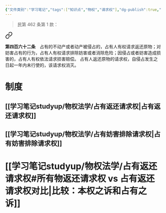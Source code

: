 ```yaml
---
{"文件类别":"学习笔记","tags":["知识点","物权","请求权"],"dg-publish":true,"permalink":"/学习笔记studyup/物权法学/占有保护请求权/","dgPassFrontmatter":true,"created":"2024-10-25T09:30:55.543+08:00","updated":"2024-10-31T08:09:38.140+08:00"}
---
```


> 民第 462 条第 1 款：
<div class="transclusion internal-embed is-loaded"><a class="markdown-embed-link" href="////#t462" aria-label="Open link"><svg xmlns="http://www.w3.org/2000/svg" width="24" height="24" viewBox="0 0 24 24" fill="none" stroke="currentColor" stroke-width="2" stroke-linecap="round" stroke-linejoin="round" class="svg-icon lucide-link"><path d="M10 13a5 5 0 0 0 7.54.54l3-3a5 5 0 0 0-7.07-7.07l-1.72 1.71"></path><path d="M14 11a5 5 0 0 0-7.54-.54l-3 3a5 5 0 0 0 7.07 7.07l1.71-1.71"></path></svg></a><div class="markdown-embed">



**第四百六十二条**　占有的不动产或者动产被侵占的，占有人有权请求返还原物；对妨害占有的行为，占有人有权请求排除妨害或者消除危险；因侵占或者妨害造成损害的，占有人有权依法请求损害赔偿。
占有人返还原物的请求权，自侵占发生之日起一年内未行使的，该请求权消灭。 

</div></div>

# 制度
## [[学习笔记studyup/物权法学/占有返还请求权\|占有返还请求权]]
## [[学习笔记studyup/物权法学/占有妨害排除请求权\|占有妨害排除请求权]]

# [[学习笔记studyup/物权法学/占有返还请求权#所有物返还请求权 vs 占有返还请求权对比\|比较：本权之诉和占有之诉]]

